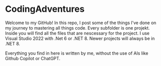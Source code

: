 # CodingAdventures
Welcome to my GitHub! 
In this repo, I post some of the things I've done on my journey to mastering all things code. 
Every subfolder is one projekt. Inside you will find all the files that are nescessary for the project. 
I use Visual Studio 2022 with .Net 6 or .NET 8. Newer projects will always be in .NET 8. 

Everything you find in here is written by me, without the use of AIs like Github Copilot or ChatGPT. 




